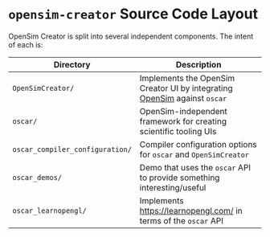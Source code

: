 # `opensim-creator` Source Code Layout

OpenSim Creator is split into several independent components. The intent of
each is:

| Directory | Description |
| - | - |
| `OpenSimCreator/` | Implements the OpenSim Creator UI by integrating [OpenSim](https://github.com/opensim-org/opensim-core) against `oscar` |
| `oscar/` | OpenSim-independent framework for creating scientific tooling UIs |
| `oscar_compiler_configuration/` | Compiler configuration options for `oscar` and `OpenSimCreator` |
| `oscar_demos/` | Demo that uses the `oscar` API to provide something interesting/useful |
| `oscar_learnopengl/` | Implements https://learnopengl.com/ in terms of the `oscar` API |
